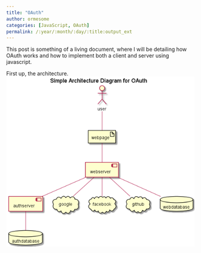 ```yaml
---
title: "OAuth"
author: ormesome
categories: [JavaScript, OAuth]
permalink: /:year/:month/:day/:title:output_ext
---
```


This post is something of a living document, where I will be detailing how OAuth works and how to implement both a client and server using javascript.

First up, the architecture.
![Basic Architecture](/assets/images/posts/2022-02-07-oauth/images.png)

